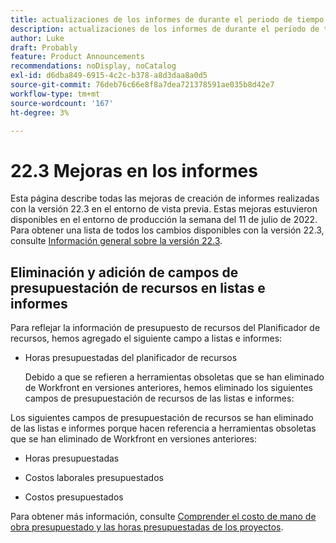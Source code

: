 ```yaml
---
title: actualizaciones de los informes de durante el periodo de tiempo de la versión 22.3
description: actualizaciones de los informes de durante el periodo de tiempo de la versión 22.3
author: Luke
draft: Probably
feature: Product Announcements
recommendations: noDisplay, noCatalog
exl-id: d6dba849-6915-4c2c-b378-a8d3daa8a0d5
source-git-commit: 76deb76c66e8f8a7dea721378591ae035b8d42e7
workflow-type: tm+mt
source-wordcount: '167'
ht-degree: 3%

---
```


# 22.3 Mejoras en los informes

Esta página describe todas las mejoras de creación de informes realizadas con la versión 22.3 en el entorno de vista previa. Estas mejoras estuvieron disponibles en el entorno de producción la semana del 11 de julio de 2022. Para obtener una lista de todos los cambios disponibles con la versión 22.3, consulte [Información general sobre la versión 22.3](../../../product-announcements/product-releases/22.3-release-activity/22-3-release-overview.md).

## Eliminación y adición de campos de presupuestación de recursos en listas e informes

Para reflejar la información de presupuesto de recursos del Planificador de recursos, hemos agregado el siguiente campo a listas e informes:

* Horas presupuestadas del planificador de recursos

  Debido a que se refieren a herramientas obsoletas que se han eliminado de Workfront en versiones anteriores, hemos eliminado los siguientes campos de presupuestación de recursos de las listas e informes:


Los siguientes campos de presupuestación de recursos se han eliminado de las listas e informes porque hacen referencia a herramientas obsoletas que se han eliminado de Workfront en versiones anteriores:

* Horas presupuestadas

* Costos laborales presupuestados

* Costos presupuestados


Para obtener más información, consulte [Comprender el costo de mano de obra presupuestado y las horas presupuestadas de los proyectos](/help/quicksilver/manage-work/projects/project-finances/budgeted-labor-cost.md).

